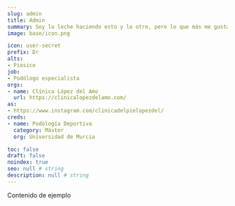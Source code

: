 ```yaml
---
slug: admin
title: Admin
summary: Soy la leche haciendo esto y lo otro, pero lo que más me gusta es scribir cosas sin sentido para rellenar cosas de ejemplo.
image: base/icon.png

icon: user-secret
prefix: Dr
alts:
- Piesico
job:
- Podólogo especialista
orgs:
- name: Clínica López del Amo
  url: https://clinicalopezdelamo.com/
as:
- https://www.instagram.com/clinicadelpielopezdel/
creds:
- name: Podólogía Deportiva
  category: Máster
  org: Universidad de Murcia

toc: false
draft: false
noindex: true
seo: null # string
description: null # string
---
```

Contenido de ejemplo